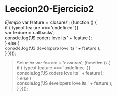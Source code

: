 # Leccion20-Ejercicio2
_Ejemplo_
var feature = 'closures'; 
(function () {     
	if ( typeof feature === 'undefined' ){         
		var feature = 'callbacks';         
		console.log('JS coders love its ' + feature );     
	} else {         
		console.log('JS developers love its ' + feature );     
	} 
})();

> Solución
var feature = 'closures'; 
(function () {     
	if ( typeof feature === 'undefined' ){         
		console.log('JS coders love its ' + feature );     
	} else {         
		console.log('JS developers love its ' + feature );     
	} 
})();


